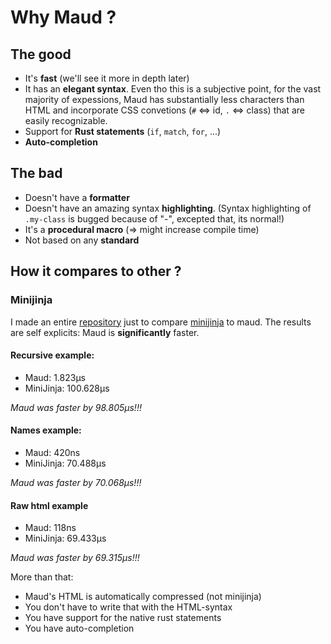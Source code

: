 # Why Maud ?

## The good

- It's **fast** (we'll see it more in depth later)
- It has an **elegant syntax**. Even tho this is a subjective point, for the vast majority of expessions, Maud has substantially less characters than HTML and incorporate CSS convetions (`#` <=> id, `.` <=> class) that are easily recognizable.
- Support for **Rust statements** (`if`, `match`, `for`, ...)
- **Auto-completion**

## The bad
- Doesn't have a **formatter**
- Doesn't have an amazing syntax **highlighting**. (Syntax highlighting of `.my-class` is bugged because of "-", excepted that, its normal!)
- It's a **procedural macro** (=> might increase compile time)
- Not based on any **standard**

## How it compares to other ?
### Minijinja
I made an entire [repository](https://github.com/tkr-sh/maud_vs_minijinja) just to compare [minijinja](https://github.com/mitsuhiko/minijinja) to maud.
The results are self explicits: Maud is **significantly** faster.

#### Recursive example:
- Maud: 1.823µs
- MiniJinja: 100.628µs

_Maud was faster by 98.805µs!!!_

#### Names example:
- Maud: 420ns
- MiniJinja: 70.488µs

_Maud was faster by 70.068µs!!!_

#### Raw html example
- Maud: 118ns
- MiniJinja: 69.433µs

_Maud was faster by 69.315µs!!!_

More than that:
- Maud's HTML is automatically compressed (not minijinja)
- You don't have to write that with the HTML-syntax
- You have support for the native rust statements
- You have auto-completion
